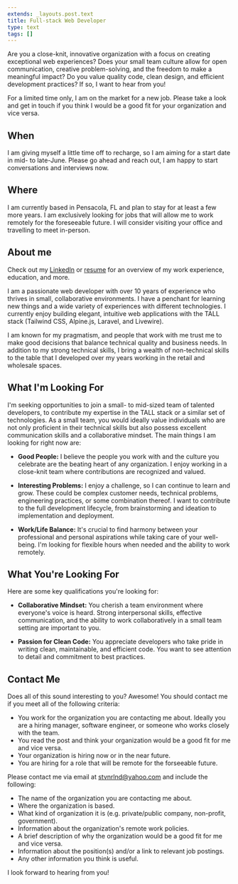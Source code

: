 ```yaml
---
extends: _layouts.post.text
title: Full-stack Web Developer
type: text
tags: []
---
```


Are you a close-knit, innovative organization with a focus on creating exceptional web experiences? Does your small team culture allow for open communication, creative problem-solving, and the freedom to make a meaningful impact? Do you value quality code, clean design, and efficient development practices?  If so, I want to hear from you!

For a limited time only, I am on the market for a new job. Please take a look and get in touch if you think I would be a good fit for your organization and vice versa.

## When

I am giving myself a little time off to recharge, so I am aiming for a start date in mid- to late-June. Please go ahead and reach out, I am happy to start conversations and interviews now.

## Where

I am currently based in Pensacola, FL and plan to stay for at least a few more years. I am exclusively looking for jobs that will allow me to work remotely for the foreseeable future. I will consider visiting your office and travelling to meet in-person.

## About me

Check out my [LinkedIn](https://www.linkedin.com/in/stvnrlnd/) or [resume](https://stevenroland.com/resume) for an overview of my work experience, education, and more.

I am a passionate web developer with over 10 years of experience who thrives in small, collaborative environments. I have a penchant for learning new things and a wide variety of experiences with different technologies. I currently enjoy building elegant, intuitive web applications with the TALL stack (Tailwind CSS, Alpine.js, Laravel, and Livewire).

I am known for my pragmatism, and people that work with me trust me to make good decisions that balance technical quality and business needs. In addition to my strong technical skills, I bring a wealth of non-technical skills to the table that I developed over my years working in the retail and wholesale spaces.

## What I'm Looking For

I'm seeking opportunities to join a small- to mid-sized team of talented developers, to contribute my expertise in the TALL stack or a similar set of technologies. As a small team, you would ideally value individuals who are not only proficient in their technical skills but also possess excellent communication skills and a collaborative mindset. The main things I am looking for right now are:

- **Good People:** I believe the people you work with and the culture you celebrate are the beating heart of any organization. I enjoy working in a close-knit team where contributions are recognized and valued.

- **Interesting Problems:** I enjoy a challenge, so I can continue to learn and grow. These could be complex customer needs, technical problems, engineering practices, or some combination thereof. I want to contribute to the full development lifecycle, from brainstorming and ideation to implementation and deployment.

- **Work/Life Balance:** It's crucial to find harmony between your professional and personal aspirations while taking care of your well-being. I'm looking for flexible hours when needed and the ability to work remotely.

## What You're Looking For

Here are some key qualifications you're looking for:

- **Collaborative Mindset:** You cherish a team environment where everyone's voice is heard. Strong interpersonal skills, effective communication, and the ability to work collaboratively in a small team setting are important to you.

- **Passion for Clean Code:** You appreciate developers who take pride in writing clean, maintainable, and efficient code. You want to see attention to detail and commitment to best practices.

## Contact Me

Does all of this sound interesting to you? Awesome! You should contact me if you meet all of the following criteria:

- You work for the organization you are contacting me about. Ideally you are a hiring manager, software engineer, or someone who works closely with the team.
- You read the post and think your organization would be a good fit for me and vice versa.
- Your organization is hiring now or in the near future.
- You are hiring for a role that will be remote for the forseeable future.

Please contact me via email at [stvnrlnd@yahoo.com](mailto:stvnrlnd@yahoo.com) and include the following:

- The name of the organization you are contacting me about.
- Where the organization is based.
- What kind of organization it is (e.g. private/public company, non-profit, government).
- Information about the organization's remote work policies.
- A brief description of why the organization would be a good fit for me and vice versa.
- Information about the position(s) and/or a link to relevant job postings.
- Any other information you think is useful.

I look forward to hearing from you!
